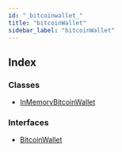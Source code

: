 ```yaml
---
id: "_bitcoinwallet_"
title: "bitcoinWallet"
sidebar_label: "bitcoinWallet"
---
```


## Index

### Classes

* [InMemoryBitcoinWallet](../classes/_bitcoinwallet_.inmemorybitcoinwallet.md)

### Interfaces

* [BitcoinWallet](../interfaces/_bitcoinwallet_.bitcoinwallet.md)
